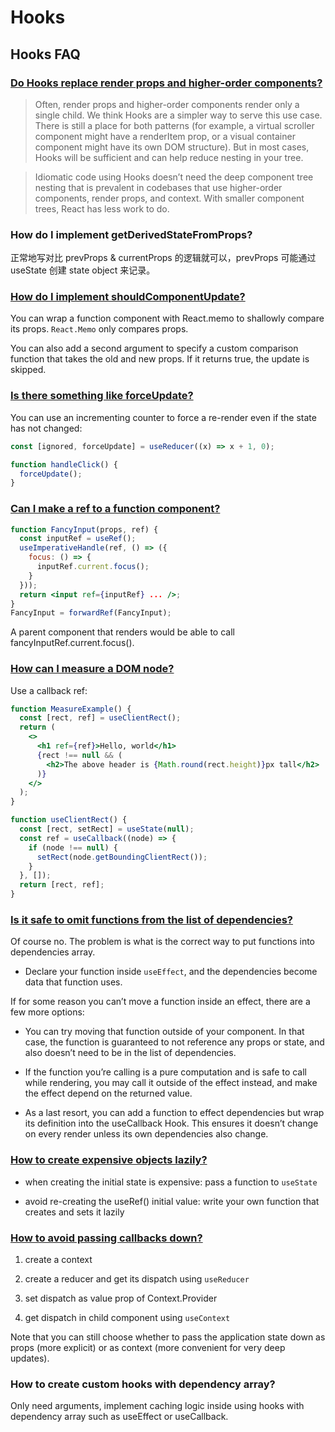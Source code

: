 # Hooks

## Hooks FAQ

### [Do Hooks replace render props and higher-order components?](https://reactjs.org/docs/hooks-faq.html#do-hooks-replace-render-props-and-higher-order-components)

> Often, render props and higher-order components render only a single child. We think Hooks are a simpler way to serve this use case. There is still a place for both patterns (for example, a virtual scroller component might have a renderItem prop, or a visual container component might have its own DOM structure). But in most cases, Hooks will be sufficient and can help reduce nesting in your tree.

> Idiomatic code using Hooks doesn’t need the deep component tree nesting that is prevalent in codebases that use higher-order components, render props, and context. With smaller component trees, React has less work to do.

### How do I implement getDerivedStateFromProps?

正常地写对比 prevProps & currentProps 的逻辑就可以，prevProps 可能通过 useState 创建 state object 来记录。

### [How do I implement shouldComponentUpdate?](https://reactjs.org/docs/hooks-faq.html#how-do-i-implement-shouldcomponentupdate)

You can wrap a function component with React.memo to shallowly compare its props. `React.Memo` only compares props.

You can also add a second argument to specify a custom comparison function that takes the old and new props. If it returns true, the update is skipped.

### [Is there something like forceUpdate?](https://reactjs.org/docs/hooks-faq.html#is-there-something-like-forceupdate)

You can use an incrementing counter to force a re-render even if the state has not changed:

```jsx
const [ignored, forceUpdate] = useReducer((x) => x + 1, 0);

function handleClick() {
  forceUpdate();
}
```

### [Can I make a ref to a function component?](https://reactjs.org/docs/hooks-reference.html#useimperativehandle)

```jsx
function FancyInput(props, ref) {
  const inputRef = useRef();
  useImperativeHandle(ref, () => ({
    focus: () => {
      inputRef.current.focus();
    }
  }));
  return <input ref={inputRef} ... />;
}
FancyInput = forwardRef(FancyInput);
```

A parent component that renders <FancyInput ref={fancyInputRef} /> would be able to call fancyInputRef.current.focus().

### [How can I measure a DOM node?](https://reactjs.org/docs/hooks-faq.html#how-can-i-measure-a-dom-node)

Use a callback ref:

```jsx
function MeasureExample() {
  const [rect, ref] = useClientRect();
  return (
    <>
      <h1 ref={ref}>Hello, world</h1>
      {rect !== null && (
        <h2>The above header is {Math.round(rect.height)}px tall</h2>
      )}
    </>
  );
}

function useClientRect() {
  const [rect, setRect] = useState(null);
  const ref = useCallback((node) => {
    if (node !== null) {
      setRect(node.getBoundingClientRect());
    }
  }, []);
  return [rect, ref];
}
```

### [Is it safe to omit functions from the list of dependencies?](https://reactjs.org/docs/hooks-faq.html#is-it-safe-to-omit-functions-from-the-list-of-dependencies)

Of course no. The problem is what is the correct way to put functions into dependencies array.

- Declare your function inside `useEffect`, and the dependencies become data that function uses.

If for some reason you can’t move a function inside an effect, there are a few more options:

- You can try moving that function outside of your component. In that case, the function is guaranteed to not reference any props or state, and also doesn’t need to be in the list of dependencies.

- If the function you’re calling is a pure computation and is safe to call while rendering, you may call it outside of the effect instead, and make the effect depend on the returned value.

- As a last resort, you can add a function to effect dependencies but wrap its definition into the useCallback Hook. This ensures it doesn’t change on every render unless its own dependencies also change.

### [How to create expensive objects lazily?](https://reactjs.org/docs/hooks-faq.html#how-to-create-expensive-objects-lazily)

- when creating the initial state is expensive: pass a function to `useState`

- avoid re-creating the useRef() initial value: write your own function that creates and sets it lazily

### [How to avoid passing callbacks down?](https://reactjs.org/docs/hooks-faq.html#how-to-avoid-passing-callbacks-down)

1. create a context

2. create a reducer and get its dispatch using `useReducer`

3. set dispatch as value prop of Context.Provider

4. get dispatch in child component using `useContext`

Note that you can still choose whether to pass the application state down as props (more explicit) or as context (more convenient for very deep updates).

### How to create custom hooks with dependency array?

Only need arguments, implement caching logic inside using hooks with dependency array such as useEffect or useCallback.
